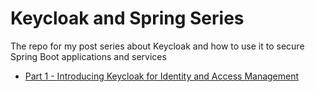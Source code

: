 # Keycloak and Spring Series
The repo for my post series about Keycloak and how to use it to secure Spring Boot applications and services

* [Part 1 - Introducing Keycloak for Identity and Access Management](https://www.thomasvitale.com/introducing-keycloak-identity-access-management/)
